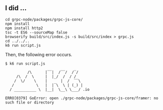 ## I did ...

```install bash
cd grpc-node/packages/grpc-js-core/
npm install
npm install http2
tsc -t ES6 --sourceMap false
browserify build/src/index.js -s build/src/index > grpc.js
cd ../../..
k6 run script.js
```

Then, the following error occurs.
```error bash
$ k6 run script.js 

          /\      |‾‾|  /‾‾/  /‾/   
     /\  /  \     |  |_/  /  / /   
    /  \/    \    |      |  /  ‾‾\  
   /          \   |  |‾\  \ | (_) | 
  / __________ \  |__|  \__\ \___/ .io

ERRO[0379] GoError: open ./grpc-node/packages/grpc-js-core/framer: no such file or directory 
```